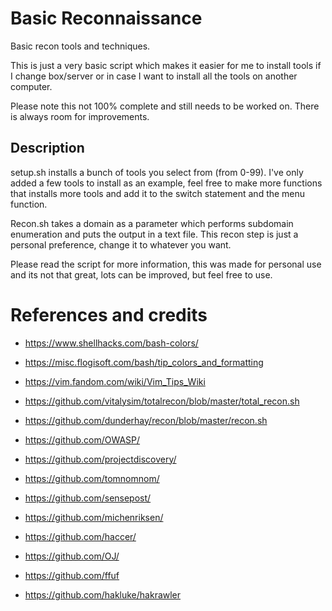 # Basic Reconnaissance
Basic recon tools and techniques. 

This is just a very basic script which makes it easier for me to install tools if I change box/server or in case I want to install all the tools on another computer.

Please note this not 100% complete and still needs to be worked on. There is always room for improvements.

## Description

setup.sh installs a bunch of tools you select from (from 0-99). I've only added a few tools to install as an example, feel free to make more functions that installs more tools and add it to the switch statement and the menu function.

Recon.sh takes a domain as a parameter which performs subdomain enumeration and puts the output in a text file. This recon step is just a personal preference, change it to whatever you want.

Please read the script for more information, this was made for personal use and its not that great, lots can be improved, but feel free to use.

# References and credits

* https://www.shellhacks.com/bash-colors/
* https://misc.flogisoft.com/bash/tip_colors_and_formatting
* https://vim.fandom.com/wiki/Vim_Tips_Wiki 
* https://github.com/vitalysim/totalrecon/blob/master/total_recon.sh
* https://github.com/dunderhay/recon/blob/master/recon.sh

* https://github.com/OWASP/
* https://github.com/projectdiscovery/
* https://github.com/tomnomnom/
* https://github.com/sensepost/
* https://github.com/michenriksen/
* https://github.com/haccer/
* https://github.com/OJ/
* https://github.com/ffuf
* https://github.com/hakluke/hakrawler
